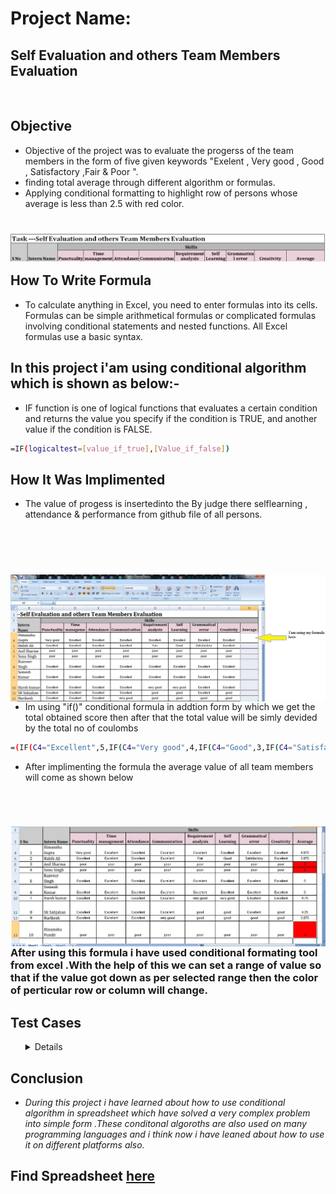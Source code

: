 
# Project Name:

## Self Evaluation and others Team Members Evaluation
<br />

## Objective 
- Objective of the project was to evaluate the progerss of the team members in the form of five given keywords "Exelent , Very good , Good , Satisfactory ,Fair & Poor ". 
- finding total average through different algorithm or formulas.
- Applying conditional formatting to highlight row of persons whose average is less than 2.5 with red color.
<h1>
 <img align="left" src="https://github.com/adsingh007/adsingh007/blob/main/1.jpg" />
 </h1>

 <br/>
<br/>

## How To Write Formula

- To calculate anything in Excel, you need to enter formulas into its cells. Formulas can be simple arithmetical formulas or complicated formulas involving conditional statements and nested functions. All Excel formulas use a basic syntax.

## In this project i'am using conditional algorithm which is shown as below:-

- IF function is one of logical functions that evaluates a certain condition and returns the value you specify if the condition is TRUE, and another value if the condition is FALSE.

```sh
=IF(logicaltest=[value_if_true],[Value_if_false])
```

## How It Was Implimented

- The value of progess is insertedinto the By judge there selflearning , attendance & performance from github file of all persons.
 <br/>
 <br/>
 
 <h1>
 
<img align="left" src="https://github.com/adsingh007/adsingh007/blob/main/3.jpg" />
</h1>
<br/>
<br/>


- Im using "if()" conditional formula in addtion form by which we get the total obtained score then after that the total value will be simly devided by the total no of coulombs

```sh
=(IF(C4="Excellent",5,IF(C4="Very good",4,IF(C4="Good",3,IF(C4="Satisfactory",2,IF(C4="Fair",1,IF(C4="Poor",0))))))+IF............))))))/8
```

- After implimenting the formula the average value of all team members will come as shown below

<br/>
<h1>
<img align="left" src="https://github.com/adsingh007/adsingh007/blob/main/2.jpg" />
</h1>
<br/>
<br/>

### After using this formula i have used conditional formating tool from excel .With the help of this we can set a range of value so that if the value got down as per selected range then the color of perticular row or column will change.

## Test Cases
<ol>
 <details>
  
|**SNo.** | **Test Case Description** |**Test Steps** | **Expected Result** | **Actual Result** | **Status** |
|:-----: | :-----: | :------: | :-----: | :-----: | :-----: |
| 1 | Appling formula for first column to check output at average named column | Appling If conditional formula at average column **"=IF(C4="Excellent",5,IF(C4="Very good",4,IF(C4="Good",3,IF(C4="Satisfactory",2,IF(C4="Fair",1,IF(C4="Poor",0))))))"** . Inserted value at first column is Exellent | 5 | 5 | Pass |
| 2 | Now appling formula to calculate total number obtained by team member for all column | Appling If conditional formula at average column but now we will write it for all columns **=(IF(C4="Excellent",5,IF(C4="Very good",4,IF(C4="Good",3,IF(C4="Satisfactory",2,IF(C4="Fair",1,IF(C4="Poor",0))))))+IF(D4="Excellent",5,IF(D4="Very good",4,IF(D4="Good",3,IF(D4="Satisfactory",2,IF(D4="Fair",1,IF(D4="Poor",0))))))+IF(E4="Excellent",5,IF(E4="Very good",4,IF(E4="Good",3,IF(E4="Satisfactory",2,IF(E4="Fair",1,IF(E4="Poor",0))))))+IF(F4="Excellent",5,IF(F4="Very good",4,IF(F4="Good",3,IF(F4="Satisfactory",2,IF(F4="Fair",1,IF(F4="Poor",0))))))+IF(G4="Excellent",5,IF(G4="Very good",4,IF(G4="Good",3,IF(G4="Satisfactory",2,IF(G4="Fair",1,IF(G4="Poor",0))))))+IF(H4="Excellent",5,IF(H4="Very good",4,IF(H4="Good",3,IF(H4="Satisfactory",2,IF(H4="Fair",1,IF(H4="Poor",0))))))+IF(I4="Excellent",5,IF(I4="Very good",4,IF(I4="Good",3,IF(I4="Satisfactory",2,IF(I4="Fair",1,IF(I4="Poor",0))))))+IF(J4="Excellent",5,IF(J4="Very good",4,IF(J4="Good",3,IF(J4="Satisfactory",2,IF(J4="Fair",1,IF(J4="Poor",0)))))))** | 39 | 39 | Pass |
| 3 | After getting previous test passed ,Find the average by dividing the total number of columbs by the total value obtained by team member. | Now simply add divide formula at the end of the previous applied formula . eg **=(IF(C4="Excellent",5,IF(C4="Very good",4,IF(C4="Good",3,IF(C4="Satisfactory",2,IF(C4="Fair",1,IF(C4="Poor",0))))))+IF............))))))/8** | 4.875 | 4.875 | Pass |
| 4 | The row whose average is less than 2.5, then it should be Red colour.To do this we will use google sheet counditional formating tool | Steps to be followed 1. Use mouse cursor to navigate goole sheet toolbar on your spreadsheet 2. Go to the Format option 3.select Conditional formating 4.Add new rule on your left side 5.Use single colour 6.select range on your current sheet 7.Now select costum formula rule and enter the formula for eg.**=$K4<=2.5** 8. Now apply the formula. | Now the row will automatically turn red whose average is below 2.5 | pass | pass |
 

 </details>
 </ol>
 

## Conclusion

- *During this project i have learned about how to use conditional algorithm in spreadsheet which have solved a very complex problem into simple form .These conditonal algoroths are also used on many programming languages and i think now i have leaned about how to use it on different platforms also.* 

## Find Spreadsheet [here](https://docs.google.com/spreadsheets/d/1yMkktOtV99VM6S3gfH8q4H9DmlPi20KwVIF4DiqkFaA/edit?usp=sharing)
